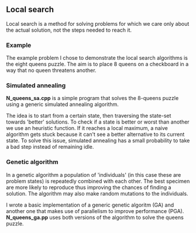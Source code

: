 ## Local search
Local search is a method for solving problems for which we care only about the actual solution, not the steps needed to reach it.

### Example
The example problem I chose to demonstrate the local search algorithms is the eight queens puzzle.
The aim is to place 8 queens on a checkboard in a way that no queen threatens another. 

### Simulated annealing
**N_queens_sa.cpp** is a simple program that solves the 8-queens puzzle using a generic simulated annealing algorithm. 

The idea is to start from a certain state, then traversing the state-set towards 'better' solutions. To check if a state is better or worst than another we use an heuristic function.
If it reaches a local maximum, a naive algorithm gets stuck because it can't see a better alternative to its current state. To solve this issue, simulated annealing has a small probability to take a bad step instead of remaining idle.

### Genetic algorithm
In a genetic algorithm a population of 'individuals' (in this case these are problem states) is repeatedly combined with each other. The best specimen are more likely to reproduce thus improving the chances of finding a solution. The algorithm may also make random mutations to the individuals. 

I wrote a basic implementation of a generic genetic algoritm (GA) and another one that makes use of parallelism to improve performance (PGA). 
**N_queens_ga.pp** uses both versions of the algorithm to solve the queens puzzle.
